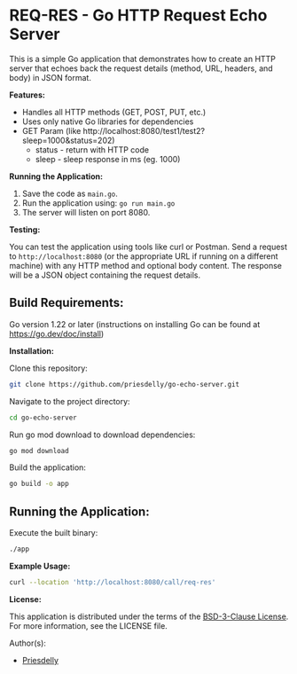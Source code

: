 # REQ-RES - Go HTTP Request Echo Server
This is a simple Go application that demonstrates how to create an HTTP server that echoes back the request details (method, URL, headers, and body) in JSON format.

**Features:**

- Handles all HTTP methods (GET, POST, PUT, etc.)
- Uses only native Go libraries for dependencies
- GET Param (like http://localhost:8080/test1/test2?sleep=1000&status=202)
  - status - return with HTTP code
  - sleep - sleep response in ms (eg. 1000)

**Running the Application:**

1. Save the code as `main.go`.
2. Run the application using: `go run main.go`
3. The server will listen on port 8080.

**Testing:**

You can test the application using tools like curl or Postman. Send a request to `http://localhost:8080` (or the appropriate URL if running on a different machine) with any HTTP method and optional body content. The response will be a JSON object containing the request details.


## Build Requirements:

Go version 1.22 or later (instructions on installing Go can be found at https://go.dev/doc/install)

**Installation:**

Clone this repository:
``` bash
git clone https://github.com/priesdelly/go-echo-server.git
```
Navigate to the project directory:
``` bash
cd go-echo-server
```
Run go mod download to download dependencies:
```bash
go mod download
```
Build the application:
```bash
go build -o app
```

## Running the Application:

Execute the built binary:
```bash
./app
```
**Example Usage:**
```bash
curl --location 'http://localhost:8080/call/req-res'
```

**License:**

This application is distributed under the terms of the [BSD-3-Clause License](https://opensource.org/licenses/BSD-3-Clause).  For more information, see the LICENSE file.

Author(s):
- [Priesdelly](https://github.com/priesdelly)

